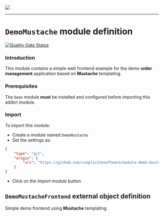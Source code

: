 <!--
 ___ _            _ _    _ _    __
/ __(_)_ __  _ __| (_)__(_) |_ /_/
\__ \ | '  \| '_ \ | / _| |  _/ -_)
|___/_|_|_|_| .__/_|_\__|_|\__\___|
            |_| 
-->
![](https://docs.simplicite.io//logos/logo250.png)
* * *

`DemoMustache` module definition
================================

[![Quality Gate Status](https://sonarcloud.io/api/project_badges/measure?project=simplicite-modules-DemoMustache&metric=alert_status)](https://sonarcloud.io/dashboard?id=simplicite-modules-DemoMustache)

### Introduction

This module contains a simple web frontend example for the demo **order management** application
based on **Mustache** templating.

### Prerequisites

The `Demo` module **must** be installed and configured before importing this addon module.

### Import

To import this module:

- Create a module named `DemoMustache`
- Set the settings as:

```json
{
	"type": "git",
	"origin": {
		"uri": "https://github.com/simplicitesoftware/module-demo-mustache.git"
	}
}
```

- Click on the _Import module_ button


`DemoMustacheFrontend` external object definition
-------------------------------------------------

Simple demo frontend using **Mustache** templating


